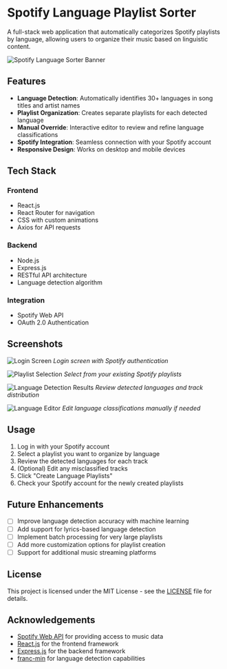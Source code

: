 # Spotify Language Playlist Sorter

A full-stack web application that automatically categorizes Spotify playlists by language, allowing users to organize their music based on linguistic content.

![Spotify Language Sorter Banner](https://user-images.githubusercontent.com/your-username/your-repo/banner-image.png)

## Features

- **Language Detection**: Automatically identifies 30+ languages in song titles and artist names
- **Playlist Organization**: Creates separate playlists for each detected language
- **Manual Override**: Interactive editor to review and refine language classifications
- **Spotify Integration**: Seamless connection with your Spotify account
- **Responsive Design**: Works on desktop and mobile devices

## Tech Stack

### Frontend
- React.js
- React Router for navigation
- CSS with custom animations
- Axios for API requests

### Backend
- Node.js
- Express.js
- RESTful API architecture
- Language detection algorithm

### Integration
- Spotify Web API
- OAuth 2.0 Authentication

## Screenshots

![Login Screen](https://user-images.githubusercontent.com/your-username/your-repo/login-screen.png)
*Login screen with Spotify authentication*

![Playlist Selection](https://user-images.githubusercontent.com/your-username/your-repo/playlist-selection.png)
*Select from your existing Spotify playlists*

![Language Detection Results](https://user-images.githubusercontent.com/your-username/your-repo/language-detection.png)
*Review detected languages and track distribution*

![Language Editor](https://user-images.githubusercontent.com/your-username/your-repo/language-editor.png)
*Edit language classifications manually if needed*

## Usage

1. Log in with your Spotify account
2. Select a playlist you want to organize by language
3. Review the detected languages for each track
4. (Optional) Edit any misclassified tracks
5. Click "Create Language Playlists"
6. Check your Spotify account for the newly created playlists

## Future Enhancements

- [ ] Improve language detection accuracy with machine learning
- [ ] Add support for lyrics-based language detection
- [ ] Implement batch processing for very large playlists
- [ ] Add more customization options for playlist creation
- [ ] Support for additional music streaming platforms

## License

This project is licensed under the MIT License - see the [LICENSE](LICENSE) file for details.

## Acknowledgements

- [Spotify Web API](https://developer.spotify.com/documentation/web-api/) for providing access to music data
- [React.js](https://reactjs.org/) for the frontend framework
- [Express.js](https://expressjs.com/) for the backend framework
- [franc-min](https://github.com/wooorm/franc) for language detection capabilities

